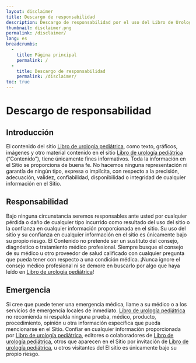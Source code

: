 ```yaml
---
layout: disclaimer
title: Descargo de responsabilidad
description: Descargo de responsabilidad por el uso del Libro de Urología Pediátrica.
thumbnail: disclaimer.png
permalink: /disclaimer/
lang: es
breadcrumbs:
  - 
    title: Página principal
    permalink: /
  - 
    title: Descargo de responsabilidad
    permalink: /disclaimer/
toc: true
---
```


# Descargo de responsabilidad

## Introducción

El contenido del sitio [Libro de urología pediátrica](/), como texto, gráficos, imágenes y otro material contenido en el sitio [Libro de urología pediátrica](/) (“Contenido”), tiene únicamente fines informativos. Toda la información en el Sitio se proporciona de buena fe. No hacemos ninguna representación ni garantía de ningún tipo, expresa o implícita, con respecto a la precisión, adecuación, validez, confiabilidad, disponibilidad o integridad de cualquier información en el Sitio.

## Responsabilidad

Bajo ninguna circunstancia seremos responsables ante usted por cualquier pérdida o daño de cualquier tipo incurrido como resultado del uso del sitio o la confianza en cualquier información proporcionada en el sitio. Su uso del sitio y su confianza en cualquier información en el sitio es únicamente bajo su propio riesgo. El Contenido no pretende ser un sustituto del consejo, diagnóstico o tratamiento médico profesional. Siempre busque el consejo de su médico u otro proveedor de salud calificado con cualquier pregunta que pueda tener con respecto a una condición médica. ¡Nunca ignore el consejo médico profesional ni se demore en buscarlo por algo que haya leído en [Libro de urología pediátrica](/)!

## Emergencia

Si cree que puede tener una emergencia médica, llame a su médico o a los servicios de emergencia locales de inmediato. [Libro de urología pediátrica](/) no recomienda ni respalda ninguna prueba, médico, producto, procedimiento, opinión u otra información específica que pueda mencionarse en el Sitio. Confiar en cualquier información proporcionada por [Libro de urología pediátrica](/), editores o colaboradores de [Libro de urología pediátrica](/), otros que aparecen en el Sitio por invitación de [Libro de urología pediátrica](/), u otros visitantes del El sitio es únicamente bajo su propio riesgo.